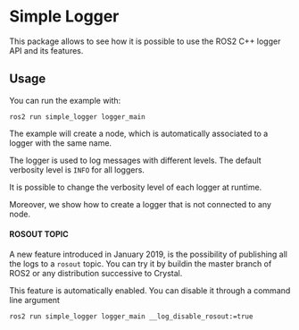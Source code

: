 
# Simple Logger


This package allows to see how it is possible to use the ROS2 C++ logger API and its features.

## Usage

You can run the example with:

    ros2 run simple_logger logger_main


The example will create a node, which is automatically associated to a logger with the same name.

The logger is used to log messages with different levels. The default verbosity level is `INFO` for all loggers.

It is possible to change the verbosity level of each logger at runtime.

Moreover, we show how to create a logger that is not connected to any node.


#### ROSOUT TOPIC

A new feature introduced in January 2019, is the possibility of publishing all the logs to a `rosout` topic.
You can try it by buildin the master branch of ROS2 or any distribution successive to Crystal.

This feature is automatically enabled.
You can disable it through a command line argument

    ros2 run simple_logger logger_main __log_disable_rosout:=true
